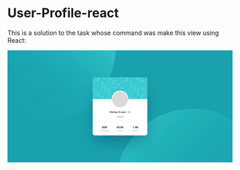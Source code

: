 # User-Profile-react

This is a solution to the task whose command was make this view using React:

![Algorithm schema](./design.png)
